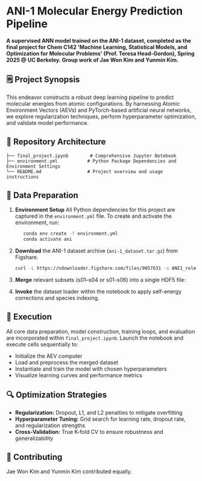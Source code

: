 # ANI-1 Molecular Energy Prediction Pipeline
**A supervised ANN model trained on the ANI-1 dataset, completed as the final project for Chem C142 'Machine Learning, Statistical Models, and Optimization for Molecular Problems' (Prof. Teresa Head-Gordon), Spring 2025 @ UC Berkeley. Group work of Jae Won Kim and Yunmin Kim.**

## 🗒️ Project Synopsis

This endeavor constructs a robust deep learning pipeline to predict molecular energies from atomic configurations. By harnessing Atomic Environment Vectors (AEVs) and PyTorch-based artificial neural networks, we explore regularization techniques, perform hyperparameter optimization, and validate model performance.

## 📁 Repository Architecture

```
├── final_project.ipynb        # Comprehensive Jupyter Notebook
├── environment.yml           # Python Package Dependencies and Environment Settings
└── README.md                 # Project overview and usage instructions
```

## 📂 Data Preparation

1. **Environment Setup** All Python dependencies for this project are captured in the `environment.yml` file. To create and activate the environment, run:

   ```bash
      conda env create -f environment.yml
      conda activate ani
   ```
2. **Download** the ANI-1 dataset archive (`ani-1_dataset.tar.gz`) from Figshare.

   ```bash
   curl -L https://ndownloader.figshare.com/files/9057631 -o ANI1_release.tar.gz
   ```
4. **Merge** relevant subsets (s01–s04 or s01-s06) into a single HDF5 file:
5. **Invoke** the dataset loader within the notebook to apply self-energy corrections and species indexing.

## 🚀 Execution

All core data preparation, model construction, training loops, and evaluation are incorporated within `final_project.ipynb`. Launch the notebook and execute cells sequentially to:

- Initialize the AEV computer
- Load and preprocess the merged dataset
- Instantiate and train the model with chosen hyperparameters
- Visualize learning curves and performance metrics

## 🔍 Optimization Strategies

- **Regularization:** Dropout, L1, and L2 penalties to mitigate overfitting
- **Hyperparameter Tuning:** Grid search for learning rate, dropout rate, and regularization strengths
- **Cross-Validation:** True K-fold CV to ensure robustness and generalizability

## 🤝 Contributing

Jae Won Kim and Yunmin Kim contributed equally. 

